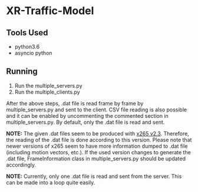 # XR-Traffic-Model

## Tools Used 
* python3.6
* asyncio python

## Running
1. Run the multiple_servers.py
2. Run the multiple_clients.py

After the above steps, .dat file is read frame by frame by multiple_servers.py and sent to the client. CSV file reading is also possible and it can be enabled by uncommenting the commented section in multiple_servers.py. By default, only the .dat file is read and sent.

__NOTE:__ The given .dat files seem to be produced with [x265 v2.3](https://github.com/videolan/x265/releases/tag/2.3). Therefore, the reading of the .dat file is done according to this version. Please note that newer versions of x265 seem to have more information dumped to .dat file (including motion vectors, etc.). If the used version changes to generate the .dat file, FrameInformation class in multiple_servers.py should be updated accordingly.

__NOTE:__ Currently, only one .dat file is read and sent from the server. This can be made into a loop quite easily.
